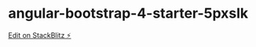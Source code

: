 # angular-bootstrap-4-starter-5pxslk

[Edit on StackBlitz ⚡️](https://stackblitz.com/edit/angular-bootstrap-4-starter-5pxslk)
